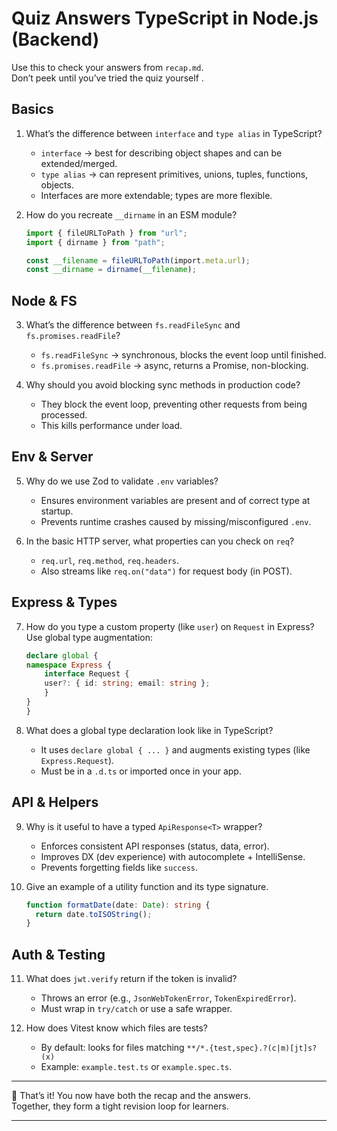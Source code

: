 # Quiz Answers TypeScript in Node.js (Backend)

Use this to check your answers from `recap.md`.<br />
Don’t peek until you’ve tried the quiz yourself .

## Basics

1. What’s the difference between `interface` and `type alias` in TypeScript?
    - `interface` → best for describing object shapes and can be extended/merged.
    - `type alias` → can represent primitives, unions, tuples, functions, objects.
    - Interfaces are more extendable; types are more flexible.

2. How do you recreate `__dirname` in an ESM module?
    ```ts
    import { fileURLToPath } from "url";
    import { dirname } from "path";

    const __filename = fileURLToPath(import.meta.url);
    const __dirname = dirname(__filename);
    ```

## Node & FS

3. What’s the difference between `fs.readFileSync` and `fs.promises.readFile`?
    - `fs.readFileSync` → synchronous, blocks the event loop until finished.
    - `fs.promises.readFile` → async, returns a Promise, non-blocking.

4. Why should you avoid blocking sync methods in production code?
    - They block the event loop, preventing other requests from being processed.
    - This kills performance under load.

## Env & Server

5. Why do we use Zod to validate `.env` variables?
    - Ensures environment variables are present and of correct type at startup.
    - Prevents runtime crashes caused by missing/misconfigured `.env`.

6. In the basic HTTP server, what properties can you check on `req`?
    - `req.url`, `req.method`, `req.headers`.
    - Also streams like `req.on("data")` for request body (in POST).

## Express & Types

7. How do you type a custom property (like `user`) on `Request` in Express?
Use global type augmentation:
    ```ts
    declare global {
    namespace Express {
        interface Request {
        user?: { id: string; email: string };
        }
    }
    }
    ```

8. What does a global type declaration look like in TypeScript?
    - It uses `declare global { ... }` and augments existing types (like `Express.Request`).
    - Must be in a `.d.ts` or imported once in your app.

## API & Helpers

9. Why is it useful to have a typed `ApiResponse<T>` wrapper?
    - Enforces consistent API responses (status, data, error).
    - Improves DX (dev experience) with autocomplete + IntelliSense.
    - Prevents forgetting fields like `success`.

10. Give an example of a utility function and its type signature.
    ```ts
    function formatDate(date: Date): string {
      return date.toISOString();
    }
    ```

## Auth & Testing

11. What does `jwt.verify` return if the token is invalid?
    - Throws an error (e.g., `JsonWebTokenError`, `TokenExpiredError`).
    - Must wrap in `try/catch` or use a safe wrapper.

12. How does Vitest know which files are tests?
    - By default: looks for files matching
`**/*.{test,spec}.?(c|m)[jt]s?(x)`
    - Example: `example.test.ts` or `example.spec.ts`.

---

🎉 That’s it! You now have both the recap and the answers. <br />
Together, they form a tight revision loop for learners.

---